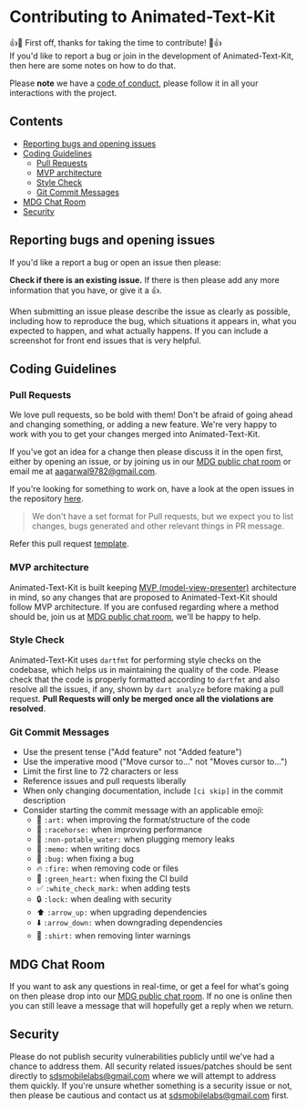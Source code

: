 Contributing to Animated-Text-Kit
==========================
:+1::tada: First off, thanks for taking the time to contribute! :tada::+1:  
If you'd like to report a bug or join in the development
of Animated-Text-Kit, then here are some notes on how to do that.

Please **note** we have a [code of conduct](https://github.com/aagarwal1012/Animated-Text-Kit/blob/master/CODE_OF_CONDUCT.md), please follow it in all your interactions with the project.

## Contents
* [Reporting bugs and opening issues](#reporting-bugs-and-opening-issues)
* [Coding Guidelines](#coding-guidelines)
    * [Pull Requests](#pull-requests)
    * [MVP architecture](#mvp-architecture)
    * [Style Check](#style-check)
    * [Git Commit Messages](#git-commit-messages)
* [MDG Chat Room](#mdg-chat-room)
* [Security](#security)
  
## Reporting bugs and opening issues

If you'd like a report a bug or open an issue then please:

**Check if there is an existing issue.** If there is then please add
   any more information that you have, or give it a 👍.

When submitting an issue please describe the issue as clearly as possible, including how to
reproduce the bug, which situations it appears in, what you expected to happen, and what actually happens.
If you can include a screenshot for front end issues that is very helpful.

## Coding Guidelines

### Pull Requests
We love pull requests, so be bold with them! Don't be afraid of going ahead
and changing something, or adding a new feature. We're very happy to work with you
to get your changes merged into Animated-Text-Kit.

If you've got an idea for a change then please discuss it in the open first, 
either by opening an issue, or by joining us in our
[MDG public chat room](https://mdg.sdslabs.co/chat) or email me at [aagarwal9782@gmail.com](mailto:aagarwal9782@gmail.com).

If you're looking for something to work on, have a look at the open issues in the repository [here](https://github.com/aagarwal1012/Animated-Text-Kit/issues).

> We don't have a set format for Pull requests, but we expect you to list changes, bugs generated and other relevant things in PR message.

Refer this pull request [template](https://github.com/aagarwal1012/Animated-Text-Kit/blob/master/PULL_REQUEST_TEMPLATE.md).

### MVP architecture
Animated-Text-Kit is built keeping [MVP (model-view-presenter)](https://en.wikipedia.org/wiki/Model–view–presenter) architecture in mind, so any changes that are proposed to Animated-Text-Kit should follow MVP architecture. If you are confused regarding where a method should be, join us at  [MDG public chat room](https://mdg.sdslabs.co/chat), we'll be happy to help.

### Style Check
Animated-Text-Kit uses `dartfmt`  for performing style checks on the codebase, which helps us in maintaining the quality of the code. Please check that the code is properly formatted according to `dartfmt` and also resolve all the issues, if any, shown by `dart analyze` before making a pull request. **Pull Requests will only be merged once all the violations are resolved**.

### Git Commit Messages
* Use the present tense ("Add feature" not "Added feature")
* Use the imperative mood ("Move cursor to..." not "Moves cursor to...")
* Limit the first line to 72 characters or less
* Reference issues and pull requests liberally
* When only changing documentation, include `[ci skip]` in the commit description
* Consider starting the commit message with an applicable emoji:
    * :art: `:art:` when improving the format/structure of the code
    * :racehorse: `:racehorse:` when improving performance
    * :non-potable_water: `:non-potable_water:` when plugging memory leaks
    * :memo: `:memo:` when writing docs
    * :bug: `:bug:` when fixing a bug
    * :fire: `:fire:` when removing code or files
    * :green_heart: `:green_heart:` when fixing the CI build
    * :white_check_mark: `:white_check_mark:` when adding tests
    * :lock: `:lock:` when dealing with security
    * :arrow_up: `:arrow_up:` when upgrading dependencies
    * :arrow_down: `:arrow_down:` when downgrading dependencies
    * :shirt: `:shirt:` when removing linter warnings

## MDG Chat Room

If you want to ask any questions in real-time, or get a feel for what's going on
then please drop into our [MDG public chat room](https://mdg.sdslabs.co/chat).
If no one is online then you can still leave a message that will hopefully get a reply
when we return.

## Security

Please do not publish security vulnerabilities publicly until we've had a chance
to address them. All security related issues/patches should be sent directly to
[sdsmobilelabs@gmail.com](mailto:sdsmobilelabs@gmail.com) where we will attempt to address them quickly. If you're
unsure whether something is a security issue or not, then please be cautious and contact us at [sdsmobilelabs@gmail.com](mailto:sdsmobilelabs@gmail.com) first.
